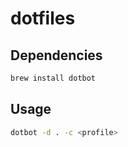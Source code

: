 # dotfiles

## Dependencies

```sh
brew install dotbot
```

## Usage

```sh
dotbot -d . -c <profile>
```
